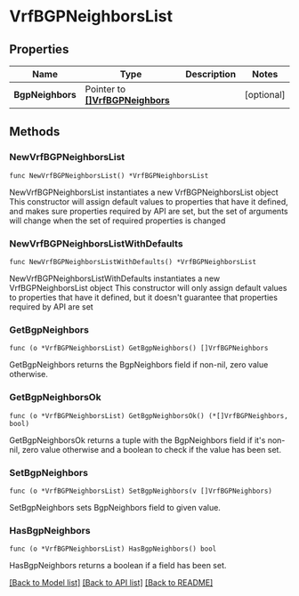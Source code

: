 # VrfBGPNeighborsList

## Properties

Name | Type | Description | Notes
------------ | ------------- | ------------- | -------------
**BgpNeighbors** | Pointer to [**[]VrfBGPNeighbors**](VrfBGPNeighbors.md) |  | [optional] 

## Methods

### NewVrfBGPNeighborsList

`func NewVrfBGPNeighborsList() *VrfBGPNeighborsList`

NewVrfBGPNeighborsList instantiates a new VrfBGPNeighborsList object
This constructor will assign default values to properties that have it defined,
and makes sure properties required by API are set, but the set of arguments
will change when the set of required properties is changed

### NewVrfBGPNeighborsListWithDefaults

`func NewVrfBGPNeighborsListWithDefaults() *VrfBGPNeighborsList`

NewVrfBGPNeighborsListWithDefaults instantiates a new VrfBGPNeighborsList object
This constructor will only assign default values to properties that have it defined,
but it doesn't guarantee that properties required by API are set

### GetBgpNeighbors

`func (o *VrfBGPNeighborsList) GetBgpNeighbors() []VrfBGPNeighbors`

GetBgpNeighbors returns the BgpNeighbors field if non-nil, zero value otherwise.

### GetBgpNeighborsOk

`func (o *VrfBGPNeighborsList) GetBgpNeighborsOk() (*[]VrfBGPNeighbors, bool)`

GetBgpNeighborsOk returns a tuple with the BgpNeighbors field if it's non-nil, zero value otherwise
and a boolean to check if the value has been set.

### SetBgpNeighbors

`func (o *VrfBGPNeighborsList) SetBgpNeighbors(v []VrfBGPNeighbors)`

SetBgpNeighbors sets BgpNeighbors field to given value.

### HasBgpNeighbors

`func (o *VrfBGPNeighborsList) HasBgpNeighbors() bool`

HasBgpNeighbors returns a boolean if a field has been set.


[[Back to Model list]](../README.md#documentation-for-models) [[Back to API list]](../README.md#documentation-for-api-endpoints) [[Back to README]](../README.md)



